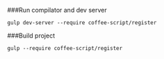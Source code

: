 ###Run compilator and dev server

`gulp dev-server --require coffee-script/register`


###Build project

`gulp --require coffee-script/register`